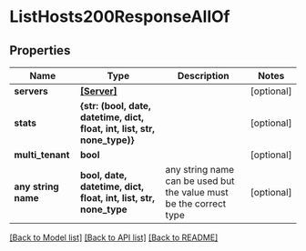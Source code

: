 # ListHosts200ResponseAllOf


## Properties
Name | Type | Description | Notes
------------ | ------------- | ------------- | -------------
**servers** | [**[Server]**](Server.md) |  | [optional] 
**stats** | **{str: (bool, date, datetime, dict, float, int, list, str, none_type)}** |  | [optional] 
**multi_tenant** | **bool** |  | [optional] 
**any string name** | **bool, date, datetime, dict, float, int, list, str, none_type** | any string name can be used but the value must be the correct type | [optional]

[[Back to Model list]](../README.md#documentation-for-models) [[Back to API list]](../README.md#documentation-for-api-endpoints) [[Back to README]](../README.md)


